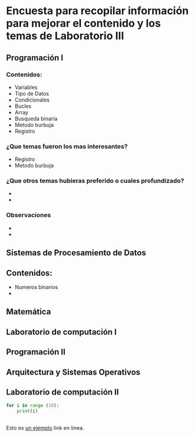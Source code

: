 # Encuesta para recopilar información para mejorar el contenido y los temas de Laboratorio III 
## Programación I 
### Contenidos:
* Variables
* Tipo de Datos
* Condicionales
* Bucles
* Array
* Busqueda binaria
* Metodo burbuja
* Registro
### ¿Que temas fueron los mas interesantes?
* Registro
* Metodo burbuja
### ¿Que otros temas hubieras preferido o cuales profundizado?
* 
*
### Observaciones 
*
*
## Sistemas de Procesamiento de Datos
## Contenidos:
* Numeros binarios
* 

## Matemática

## Laboratorio de computación I

## Programación II

## Arquitectura y Sistemas Operativos

## Laboratorio de computación II


``` python
for i in range (10):
    print(i)
    
```

Esto es  [un ejemplo](http://google.com/ "Algo que poner") link en linea.